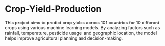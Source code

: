 # Crop-Yield-Production
This project aims to predict crop yields across 101 countries for 10 different crops using various machine learning models. By analyzing factors such as rainfall, temperature, pesticide usage, and geographic location, the model helps improve agricultural planning and decision-making.
